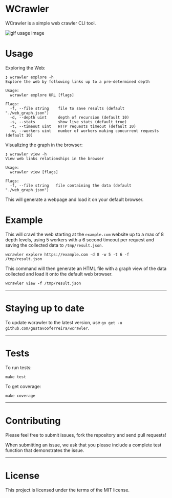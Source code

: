 # WCrawler

WCrawler is a simple web crawler CLI tool.

![gif usage image](docs/images/usage.gif "Usage example")

# Usage

Exploring the Web:

```
❯ wcrawler explore -h
Explore the web by following links up to a pre-determined depth

Usage:
  wcrawler explore URL [flags]

Flags:
  -f, --file string    file to save results (default "./web_graph.json")
  -d, --depth uint     depth of recursion (default 10)
  -s, --stats          show live stats (default true)
  -t, --timeout uint   HTTP requests timeout (default 10)
  -w, --workers uint   number of workers making concurrent requests (default 10)
```

Visualizing the graph in the browser:

```
❯ wcrawler view -h
View web links relationships in the browser

Usage:
  wcrawler view [flags]

Flags:
  -f, --file string   file containing the data (default "./web_graph.json")

```

This will generate a webpage and load it on your default browser.

# Example

This will crawl the web starting at the `example.com` website up to a max of 8 depth levels, using 5 workers with a 6 second timeout per request and saving the collected data to `/tmp/result.json`.

```
wcrawler explore https://example.com -d 8 -w 5 -t 6 -f /tmp/result.json
```

This command will then generate an HTML file with a graph view of the data collected and load it onto the default web browser.

```
wcrawler view -f /tmp/result.json
```

---

# Staying up to date

To update wcrawler to the latest version, use `go get -u github.com/gustavooferreira/wcrawler`.

---

# Tests

To run tests:

```
make test
```

To get coverage:

```
make coverage
```

---

# Contributing

Please feel free to submit issues, fork the repository and send pull requests!

When submitting an issue, we ask that you please include a complete test function that demonstrates the issue.

---

# License

This project is licensed under the terms of the MIT license.
